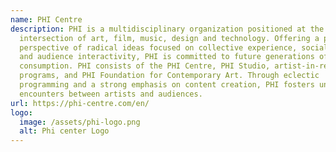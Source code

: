 ```yaml
---
name: PHI Centre
description: PHI is a multidisciplinary organization positioned at the
  intersection of art, film, music, design and technology. Offering a panoramic
  perspective of radical ideas focused on collective experience, social impact,
  and audience interactivity, PHI is committed to future generations of art
  consumption. PHI consists of the PHI Centre, PHI Studio, artist-in-residence
  programs, and PHI Foundation for Contemporary Art. Through eclectic
  programming and a strong emphasis on content creation, PHI fosters unexpected
  encounters between artists and audiences.
url: https://phi-centre.com/en/
logo:
  image: /assets/phi-logo.png
  alt: Phi center Logo
---
```

